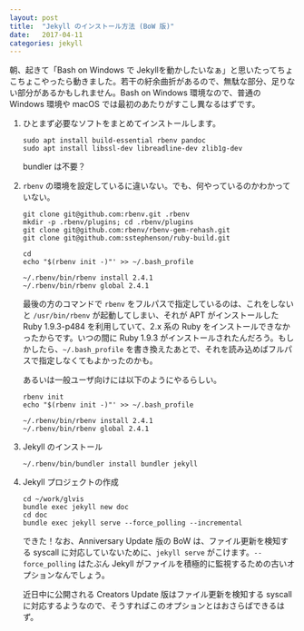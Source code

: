 ```yaml
---
layout: post
title:  "Jekyll のインストール方法 (BoW 版)"
date:   2017-04-11
categories: jekyll
---
```


朝、起きて「Bash on Windows で Jekyllを動かしたいなぁ」と思いたってちょこちょこやったら動きました。若干の紆余曲折があるので、無駄な部分、足りない部分があるかもしれません。Bash on Windows 環境なので、普通の Windows 環境や macOS では最初のあたりがすこし異なるはずです。

1. ひとまず必要なソフトをまとめてインストールします。

    ```
    sudo apt install build-essential rbenv pandoc
    sudo apt install libssl-dev libreadline-dev zlib1g-dev
    ```

    bundler は不要？

1. `rbenv` の環境を設定しているに違いない。でも、何やっているのかわかっていない。

    ```
    git clone git@github.com:rbenv.git .rbenv
    mkdir -p .rbenv/plugins; cd .rbenv/plugins
    git clone git@github.com:rbenv/rbenv-gem-rehash.git
    git clone git@github.com:sstephenson/ruby-build.git

    cd
    echo "$(rbenv init -)"' >> ~/.bash_profile

    ~/.rbenv/bin/rbenv install 2.4.1
    ~/.rbenv/bin/rbenv global 2.4.1
    ```

    最後の方のコマンドで `rbenv` をフルパスで指定しているのは、これをしないと `/usr/bin/rbenv` が起動してしまい、それが APT がインストールした Ruby 1.9.3-p484 を利用していて、2.x 系の Ruby をインストールできなかったからです。いつの間に Ruby 1.9.3 がインストールされたんだろう。もしかしたら、`~/.bash_profile` を書き換えたあとで、それを読み込めばフルパスで指定しなくてもよかったのかも。

    あるいは一般ユーザ向けには以下のようにやるらしい。

    ```
    rbenv init
    echo "$(rbenv init -)"' >> ~/.bash_profile

    ~/.rbenv/bin/rbenv install 2.4.1
    ~/.rbenv/bin/rbenv global 2.4.1
    ```

1. Jekyll のインストール
    ```
    ~/.rbenv/bin/bundler install bundler jekyll
    ```

1. Jekyll プロジェクトの作成

    ```
    cd ~/work/glvis
    bundle exec jekyll new doc
    cd doc
    bundle exec jekyll serve --force_polling --incremental
    ```

    できた！なお、Anniversary Update 版の BoW は、ファイル更新を検知する syscall に対応していないために、`jekyll serve` がこけます。`--force_polling` はたぶん Jekyll がファイルを積極的に監視するための古いオプションなんでしょう。

    近日中に公開される Creators Update 版はファイル更新を検知する syscall に対応するようなので、そうすればこのオプションとはおさらばできるはず。
